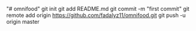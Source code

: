 "# omnifood"  git init git add README.md git commit -m "first commit" git remote add origin https://github.com/fadalyz11/omnifood.git git push -u origin master
